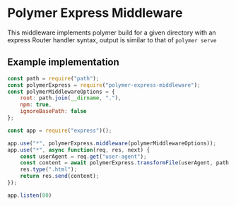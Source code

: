 # Polymer Express Middleware

This middleware implements polymer build for a given directory with an express Router handler syntax, output is similar to that of `polymer serve`

## Example implementation

```javascript
const path = require("path");
const polymerExpress = require("polymer-express-middleware");
const polymerMiddlewareOptions = {
    root: path.join(__dirname, "."),
    npm: true,
    ignoreBasePath: false
};

const app = require("express")();

app.use("*", polymerExpress.middleware(polymerMiddlewareOptions));
app.use("*", async function(req, res, next) {
    const userAgent = req.get("user-agent");
    const content = await polymerExpress.transformFile(userAgent, path.join(__dirname, "index.html"), polymerMiddlewareOptions);
    res.type(".html");
    return res.send(content);
});

app.listen(80)
```
